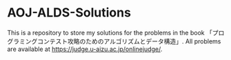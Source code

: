 # AOJ-ALDS-Solutions
This is a repository to store my solutions for the problems in the book 「プログラミングコンテスト攻略のためのアルゴリズムとデータ構造」. All problems are available at https://judge.u-aizu.ac.jp/onlinejudge/.
